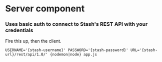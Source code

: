 # Server component

### Uses basic auth to connect to Stash's REST API with your credentials

Fire this up, then the client.

```
USERNAME='{stash-username}' PASSWORD='{stash-password}' URL='{stash-url}/rest/api/1.0/' {nodemon|node} app.js
```
